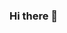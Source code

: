 ### Hi there 👋

<!--
**austin-scavone/austin-scavone** is a ✨ _special_ ✨ repository because its `README.md` (this file) appears on your GitHub profile.

Here are some ideas to get you started:

- 🌱 I’m currently learning about coding 

- 💬 Ask me about anything

Computer Skills: HTML, CSS,JavaScript

I've worked in schools, groceries stores and worked with kids 
